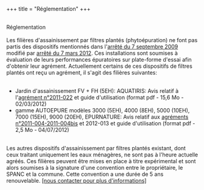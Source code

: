 +++
title = "Réglementation"
+++
<br />
 <br />
   <div class="title-01 uppercase">
    <a>Réglementation</a>
  </div>
  <br /> 
<div class="part900" >
Les filières d'assainissement par filtres plantés (phytoépuration) ne font pas partis des dispositifs mentionnés dans l'<a href="web_documents/arrete_prescriptions_techniques_anc_7_septembre_2009_cle781f53.pdf">arrêté du 7 septembre 2009</a> modifié par <a href="web_documents/joe_20120425_0003.pdf">arrêté du 7 mars 2012</a>. Ces installations sont soumises à évaluation de leurs performances épuratoires sur plate-forme d'essai afin d'obtenir leur agrément. Actuellement certains de ces dispositifs de filtres plantés ont reçu un agrément, il s'agit des filières suivantes:<br /><br /> 
<ul>
<li>Jardin d'assainissement FV + FH (5EH): AQUATIRIS: Avis relatif à l'<a href="web_documents/joe_20111220_0153.pdf">agrément n°2011-022</a> et guide d'utilisation (format pdf - 15,6 Mo - 02/03/2012)</li>
<li>gamme AUTOEPURE modèles 3000 (5EH), 4000 (8EH), 5000 (10EH), 7000 (15EH), 9000 (20EH), EPURNATURE: Avis relatif aux <a href="web_documents/joe_20120704_0168.pdf">agréments n°2011-004-2011-004bis</a> et 2012-013 et guide d'utilisation (format pdf - 2,5 Mo - 04/07/2012)</li>
</ul>
<br />Les autres dispositifs d'assainissement par filtres plantés existant, dont ceux traitant uniquement les eaux ménagères, ne sont pas à l'heure actuelle agréés. Ces filières peuvent être mises en place à titre expérimental et sont alors soumises à la signature d'une convention entre le propriétaire, le SPANC et la commune. Cette convention a une durée de 5 ans renouvelable. <a href="index.php@p=1_3_Contact.html">[nous contacter pour plus d'informations]</a><br /></p></div>